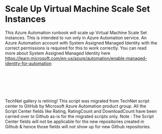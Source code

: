 ﻿Scale Up Virtual Machine Scale Set Instances
============================================

            

This Azure Automation runbook will scale up Virtual Machine Scale Set instances. This is intended to run only in Azure Automation service. An Azure Automation account with System Assigned Managed Identity with the correct permissions is required for this to work correctly. You can read more about System Assigned Managed Identity here https://learn.microsoft.com/en-us/azure/automation/enable-managed-identity-for-automation


 


 

 

        
    
TechNet gallery is retiring! This script was migrated from TechNet script center to GitHub by Microsoft Azure Automation product group. All the Script Center fields like Rating, RatingCount and DownloadCount have been carried over to Github as-is for the migrated scripts only. Note : The Script Center fields will not be applicable for the new repositories created in Github & hence those fields will not show up for new Github repositories.
